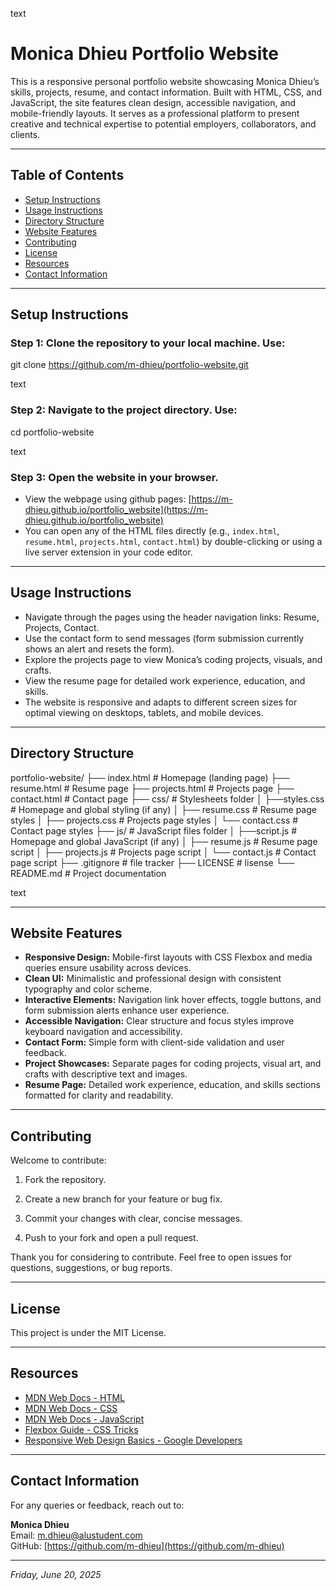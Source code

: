 
text
# Monica Dhieu Portfolio Website

This is a responsive personal portfolio website showcasing Monica Dhieu’s skills, projects, resume, and contact information. Built with HTML, CSS, and JavaScript, the site features clean design, accessible navigation, and mobile-friendly layouts. It serves as a professional platform to present creative and technical expertise to potential employers, collaborators, and clients.

---

## Table of Contents

- [Setup Instructions](#setup-instructions)
- [Usage Instructions](#usage-instructions)
- [Directory Structure](#directory-structure)
- [Website Features](#website-features)
- [Contributing](#contributing)
- [License](#license)
- [Resources](#resources)
- [Contact Information](#contact-information)

---

## Setup Instructions

### Step 1: Clone the repository to your local machine. Use:
git clone https://github.com/m-dhieu/portfolio-website.git

text

### Step 2: Navigate to the project directory. Use:
cd portfolio-website

text

### Step 3: Open the website in your browser.
- View the webpage using github pages:  [https://m-dhieu.github.io/portfolio_website](https://m-dhieu.github.io/portfolio_website)
- You can open any of the HTML files directly (e.g., `index.html`, `resume.html`, `projects.html`, `contact.html`) by double-clicking or using a live server extension in your code editor.

---

## Usage Instructions

- Navigate through the pages using the header navigation links: Resume, Projects, Contact.
- Use the contact form to send messages (form submission currently shows an alert and resets the form).
- Explore the projects page to view Monica’s coding projects, visuals, and crafts.
- View the resume page for detailed work experience, education, and skills.
- The website is responsive and adapts to different screen sizes for optimal viewing on desktops, tablets, and mobile devices.

---

## Directory Structure

portfolio-website/
 ├── index.html                 # Homepage (landing page)
 ├── resume.html                # Resume page
 ├── projects.html              # Projects page
 ├── contact.html               # Contact page
 ├── css/                      # Stylesheets folder
 │   ├──styles.css            # Homepage and global styling (if any)
 │   ├── resume.css             # Resume page styles
 │   ├── projects.css           # Projects page styles
 │   └── contact.css            # Contact page styles
 ├── js/                       # JavaScript files folder
 │   ├──script.js            # Homepage and global JavaScript (if any)
 │   ├── resume.js              # Resume page script
 │   ├── projects.js            # Projects page script
 │   └── contact.js             # Contact page script
 ├── .gitignore                    # file tracker
 ├── LICENSE                   # lisense
 └── README.md                 # Project documentation

text

---

## Website Features

- **Responsive Design:** Mobile-first layouts with CSS Flexbox and media queries ensure usability across devices.
- **Clean UI:** Minimalistic and professional design with consistent typography and color scheme.
- **Interactive Elements:** Navigation link hover effects, toggle buttons, and form submission alerts enhance user experience.
- **Accessible Navigation:** Clear structure and focus styles improve keyboard navigation and accessibility.
- **Contact Form:** Simple form with client-side validation and user feedback.
- **Project Showcases:** Separate pages for coding projects, visual art, and crafts with descriptive text and images.
- **Resume Page:** Detailed work experience, education, and skills sections formatted for clarity and readability.

---

## Contributing

Welcome to contribute:

1. Fork the repository.

2. Create a new branch for your feature or bug fix.

3. Commit your changes with clear, concise messages.

4. Push to your fork and open a pull request.

Thank you for considering to contribute. Feel free to open issues for questions, suggestions, or bug reports.

---

## License

This project is under the MIT License.

---

## Resources

- [MDN Web Docs - HTML](https://developer.mozilla.org/en-US/docs/Web/HTML)
- [MDN Web Docs - CSS](https://developer.mozilla.org/en-US/docs/Web/CSS)
- [MDN Web Docs - JavaScript](https://developer.mozilla.org/en-US/docs/Web/JavaScript)
- [Flexbox Guide - CSS Tricks](https://css-tricks.com/snippets/css/a-guide-to-flexbox/)
- [Responsive Web Design Basics - Google Developers](https://developers.google.com/web/fundamentals/design-and-ux/responsive)

---

## Contact Information

For any queries or feedback, reach out to:

**Monica Dhieu**  
Email: [m.dhieu@alustudent.com](mailto:m.dhieu@alustudent.com)  
GitHub: [https://github.com/m-dhieu](https://github.com/m-dhieu)  

---

*Friday, June 20, 2025*
